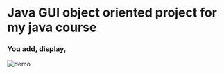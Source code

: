 # Java GUI object oriented project for my java course
### You add, display, 

![demo](https://user-images.githubusercontent.com/101711642/181008868-3996d87e-2ed9-48f2-9ca5-5c419987f1e6.png)
